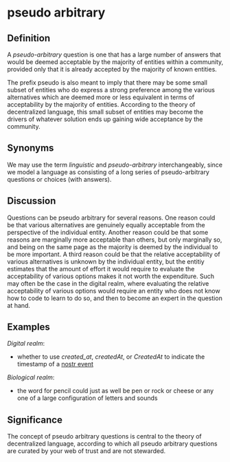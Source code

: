 pseudo arbitrary
=====

## Definition 

A *pseudo-arbitrary* question is one that has a large number of answers that would be deemed acceptable by the majority of entities within a community, provided only that it is already accepted by the majority of known entities.

The prefix pseudo is also meant to imply that there may be some small subset of entities who do express a strong preference among the various alternatives which are deemed more or less equivalent in terms of acceptability by the majority of entities. According to the theory of decentralized language, this small subset of entities may become the drivers of whatever solution ends up gaining wide acceptance by the community.

## Synonyms

We may use the term *linguistic* and *pseudo-arbitrary* interchangeably, since we model a language as consisting of a long series of pseudo-arbitrary questions or choices (with answers).

## Discussion

Questions can be pseudo arbitrary for several reasons. One reason could be that various alternatives are genuinely equally acceptable from the perspective of the individual entity. Another reason could be that some reasons are marginally more acceptable than others, but only marginally so, and being on the same page as the majority is deemed by the individual to be more important. A third reason could be that the relative acceptability of various alternatives is unknown by the individual entity, but the entitiy estimates that the amount of effort it would require to evaluate the acceptability of various options makes it not worth the expenditure. Such may often be the case in the digital realm, where evaluating the relative acceptability of various options would require an entity who does not know how to code to learn to do so, and then to become an expert in the question at hand.

## Examples

*Digital realm*:
- whether to use *created_at*, *createdAt*, or *CreatedAt* to indicate the timestamp of a [nostr event](https://github.com/nostr-protocol/nips/blob/master/01.md)

*Biological realm*:
- the word for pencil could just as well be pen or rock or cheese or any one of a large configuration of letters and sounds

## Significance

The concept of pseudo arbitrary questions is central to the theory of decentralized language, according to which all pseudo arbitrary questions are curated by your web of trust and are not stewarded.
